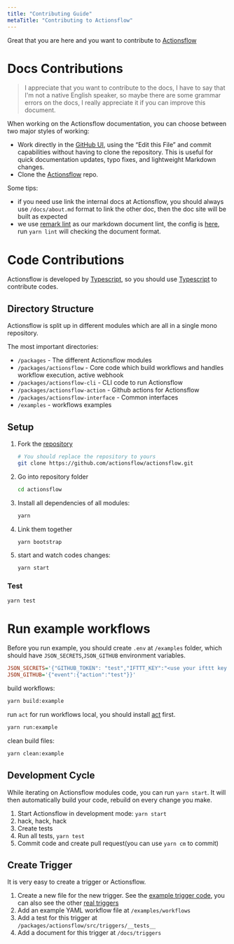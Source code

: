 ```yaml
---
title: "Contributing Guide"
metaTitle: "Contributing to Actionsflow"
---
```


Great that you are here and you want to contribute to [Actionsflow](https://github.com/actionsflow/actionsflow)

# Docs Contributions

> I appreciate that you want to contribute to the docs, I have to say that I'm not a native English speaker, so maybe there are some grammar errors on the docs, I really appreciate it if you can improve this document.

When working on the Actionsflow documentation, you can choose between two major styles of working:

- Work directly in the [GitHub UI](https://github.com/actionsflow/actionsflow/tree/master/docs), using the “Edit this File” and commit capabilities without having to clone the repository. This is useful for quick documentation updates, typo fixes, and lightweight Markdown changes.
- Clone the [Actionsflow](https://github.com/actionsflow/actionsflow) repo.

Some tips:

- if you need use link the internal docs at Actionsflow, you should always use `/docs/about.md` format to link the other doc, then the doc site will be built as expected
- we use [remark lint](https://github.com/remarkjs/remark-lint) as our markdown document lint, the config is [here](https://github.com/actionsflow/actionsflow/blob/master/.remarkrc.js), run `yarn lint` will checking the document format.

# Code Contributions

Actionsflow is developed by [Typescript](https://www.typescriptlang.org/), so you should use [Typescript](https://www.typescriptlang.org/) to contribute codes.

## Directory Structure

Actionsflow is split up in different modules which are all in a single mono repository.

The most important directories:

- `/packages` - The different Actionsflow modules
- `/packages/actionsflow` - Core code which build workflows and handles workflow execution, active webhook
- `/packages/actionsflow-cli` - CLI code to run Actionsflow
- `/packages/actionsflow-action` - Github actions for Actionsflow
- `/packages/actionsflow-interface` - Common interfaces
- `/examples` - workflows examples

## Setup

1. Fork the [repository](https://github.com/actionsflow/actionsflow)

   ```bash
   # You should replace the repository to yours
   git clone https://github.com/actionsflow/actionsflow.git
   ```

1. Go into repository folder

   ```bash
   cd actionsflow
   ```

1. Install all dependencies of all modules:

   ```bash
   yarn
   ```

1. Link them together

   ```bash
   yarn bootstrap
   ```

1. start and watch codes changes:

   ```bash
   yarn start
   ```

### Test

```bash
yarn test

```

# Run example workflows

Before you run example, you should create `.env` at `/examples` folder, which should have `JSON_SECRETS`,`JSON_GITHUB` environment variables.

```ini
JSON_SECRETS='{"GITHUB_TOKEN": "test","IFTTT_KEY":"<use your ifttt key replace>","TELEGRAM_BOT_TOKEN":"<use your telegram token replace>"}'
JSON_GITHUB='{"event":{"action":"test"}}'
```

build workflows:

```bash
yarn build:example
```

run `act` for run workflows local, you should install [act](https://github.com/nektos/act) first.

```bash
yarn run:example
```

clean build files:

```bash
yarn clean:example
```

## Development Cycle

While iterating on Actionsflow modules code, you can run `yarn start`. It will then
automatically build your code, rebuild on every change you make.

1.  Start Actionsflow in development mode: `yarn start`
1.  hack, hack, hack
1.  Create tests
1.  Run all tests, `yarn test`
1.  Commit code and create pull request(you can use `yarn cm` to commit)

## Create Trigger

It is very easy to create a trigger or Actionsflow.

1. Create a new file for the new trigger. See the [example trigger code](https://github.com/actionsflow/actionsflow/blob/master/examples/triggers/example.ts), you can also see the other [real triggers](https://github.com/actionsflow/actionsflow/tree/master/packages/actionsflow/src/triggers)
1. Add an example YAML workflow file at `/examples/workflows`
1. Add a test for this trigger at `/packages/actionsflow/src/triggers/__tests__`
1. Add a document for this trigger at `/docs/triggers`
